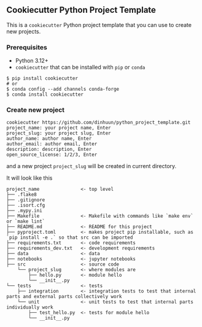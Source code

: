 ## Cookiecutter Python Project Template

This is a `cookiecutter` Python project template that you can use to create new projects.

### Prerequisites
* Python 3.12+
* `cookiecutter` that can be installed with `pip` or `conda`

```
$ pip install cookiecutter
# or
$ conda config --add channels conda-forge
$ conda install cookiecutter
```

### Create new project
```
cookiecutter https://github.com/dinhuun/python_project_template.git
project_name: your project name, Enter
project_slug: your project slug, Enter
author_name: author name, Enter
author_email: author email, Enter
description: description, Enter
open_source_license: 1/2/3, Enter
```
and a new project `project_slug` will be created in current directory.

It will look like this
```
project_name               <- top level
├── .flake8
├── .gitignore
├── .isort.cfg
├── .mypy.ini
├── Makefile               <- Makefile with commands like `make env` or `make lint`
├── README.md              <- README for this project
├── pyproject.toml         <- makes project pip installable, such as `pip install -e .` so that src can be imported
├── requirements.txt       <- code requirements
├── requirements_dev.txt   <- development requirements
├── data                   <- data
├── notebooks              <- jupyter notebooks
├── src                    <- source code
    └── project_slug       <- where modules are
        ├── hello.py       <- module hello
        └── __init__.py
└── tests                  <- tests
    ├── integration        <- integration tests to test that internal parts and external parts collectively work
    └── unit               <- unit tests to test that internal parts individually work
        ├── test_hello.py  <- tests for module hello
        └── __init__.py
```